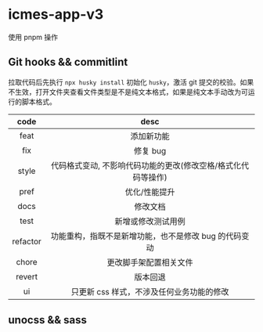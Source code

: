 # icmes-app-v3

使用 pnpm 操作

## Git hooks && commitlint

拉取代码后先执行 `npx husky install` 初始化 `husky`，激活 git 提交的校验。如果不生效，打开文件夹查看文件类型是不是纯文本格式，如果是纯文本手动改为可运行的脚本格式。

|   code   |                             desc                              |
| :------: | :-----------------------------------------------------------: |
|   feat   |                          添加新功能                           |
|   fix    |                           修复 bug                            |
|  style   | 代码格式变动, 不影响代码功能的更改(修改空格/格式化代码等操作) |
|   pref   |                         优化/性能提升                         |
|   docs   |                           修改文档                            |
|   test   |                      新增或修改测试用例                       |
| refactor |     功能重构，指既不是新增功能，也不是修改 bug 的代码变动     |
|  chore   |                    更改脚手架配置相关文件                     |
|  revert  |                           版本回退                            |
|    ui    |           只更新 css 样式，不涉及任何业务功能的修改           |

## unocss && sass
